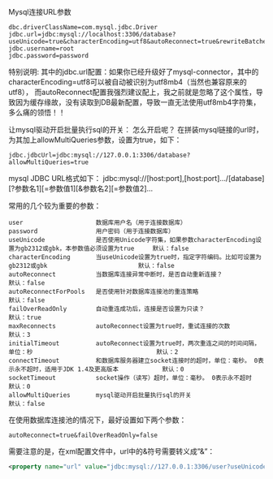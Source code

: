 Mysql连接URL参数


```properties
dbc.driverClassName=com.mysql.jdbc.Driver
jdbc.url=jdbc:mysql://localhost:3306/database?useUnicode=true&characterEncoding=utf8&autoReconnect=true&rewriteBatchedStatements=TRUE
jdbc.username=root
jdbc.password=password
```

特别说明:
其中的jdbc.url配置：如果你已经升级好了mysql-connector，其中的characterEncoding=utf8可以被自动被识别为utf8mb4（当然也兼容原来的utf8），
而autoReconnect配置我强烈建议配上，我之前就是忽略了这个属性，导致因为缓存缘故，没有读取到DB最新配置，导致一直无法使用utf8mb4字符集，多么痛的领悟！！

让mysql驱动开启批量执行sql的开关：
怎么开启呢？
在拼装mysql链接的url时，为其加上allowMultiQueries参数，设置为true，如下：
```properties
jdbc.jdbcUrl=jdbc:mysql://127.0.0.1:3306/database?allowMultiQueries=true
```


mysql JDBC URL格式如下：
jdbc:mysql://[host:port],[host:port].../[database][?参数名1][=参数值1][&参数名2][=参数值2]...


常用的几个较为重要的参数：
```textmate
user					数据库用户名（用于连接数据库）		
password				用户密码（用于连接数据库）		
useUnicode			    是否使用Unicode字符集，如果参数characterEncoding设置为gb2312或gbk，本参数值必须设置为true		默认：false	
characterEncoding	    当useUnicode设置为true时，指定字符编码。比如可设置为gb2312或gbk							默认：false	
autoReconnect		    当数据库连接异常中断时，是否自动重新连接？												    默认：false	
autoReconnectForPools	是否使用针对数据库连接池的重连策略														默认：false	
failOverReadOnly		自动重连成功后，连接是否设置为只读？														默认：true	
maxReconnects		    autoReconnect设置为true时，重试连接的次数												默认：3	
initialTimeout			autoReconnect设置为true时，两次重连之间的时间间隔，单位：秒								    默认：2	
connectTimeout		    和数据库服务器建立socket连接时的超时，单位：毫秒。 0表示永不超时，适用于JDK 1.4及更高版本		    默认：0	
socketTimeout			socket操作（读写）超时，单位：毫秒。 0表示永不超时											默认：0	
allowMultiQueries		mysql驱动开启批量执行sql的开关															默认：false	
```

在使用数据库连接池的情况下，最好设置如下两个参数：
```properties
autoReconnect=true&failOverReadOnly=false
```

需要注意的是，在xml配置文件中，url中的&符号需要转义成”&amp;”：
```xml
<property name="url" value="jdbc:mysql://127.0.0.1:3306/user?useUnicode=true&amp;characterEncoding=UTF8" />
```
